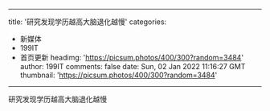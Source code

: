 
---
title: '研究发现学历越高大脑退化越慢'
categories: 
 - 新媒体
 - 199IT
 - 首页更新
headimg: 'https://picsum.photos/400/300?random=3484'
author: 199IT
comments: false
date: Sun, 02 Jan 2022 11:16:27 GMT
thumbnail: 'https://picsum.photos/400/300?random=3484'
---

<div>   
研究发现学历越高大脑退化越慢  
</div>
            
